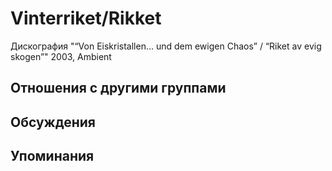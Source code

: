 # Vinterriket/Rikket

Дискография
"“Von Eiskristallen… und dem ewigen Chaos” / “Riket av evig skogen”" 2003, Ambient

## Отношения с другими группами


## Обсуждения


## Упоминания

